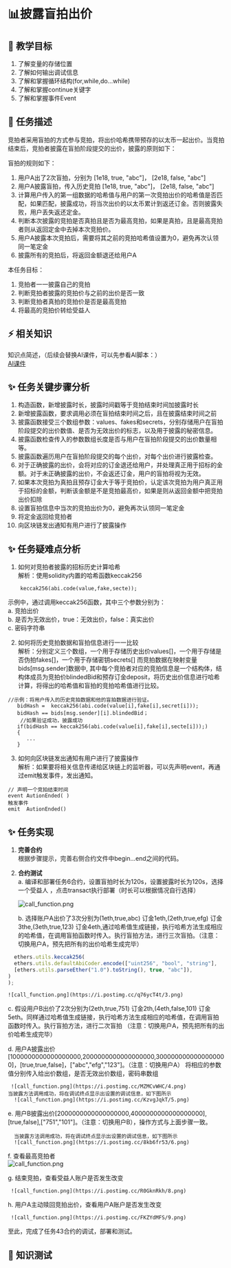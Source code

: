 # 📊披露盲拍出价

## **🚧 教学目标**

1. 了解变量的存储位置
2. 了解如何输出调试信息
3. 了解和掌握循环结构(for,while,do...while)
4. 了解和掌握continue关键字
5. 了解和掌握事件Event

## **💚 任务描述**

竞拍者采用盲拍的方式参与竞拍，将出价哈希携带预存的以太币一起出价。当竞拍结束后，竞拍者披露在盲拍阶段提交的出价，披露的原则如下：

盲拍的规则如下：
1. 用户A出了2次盲拍，分别为 [1e18, true, "abc"]， [2e18, false, "abc"]
2. 用户A披露盲拍，传入历史竞拍 [1e18, true, "abc"]， [2e18, false, "abc"]
3. 计算用户传入的第一组数据的哈希值与用户的第一次竞拍出价的哈希值是否匹配，如果匹配，披露成功，将当次出价的以太币累计到返还订金。否则披露失败，用户丢失返还定金。
4. 判断本次披露的竞拍是否真拍且是否为最高竞拍，如果是真拍，且是最高竞拍者则从返回定金中去掉本次竞拍价。
5. 用户A披露本次竞拍后，需要将其之前的竞拍哈希值设置为0，避免再次认领同一笔定金
6. 披露所有的竞拍后，将返回金额退还给用户A

本任务目标：
1. 竞拍者一一披露自己的竞拍
2. 判断竞拍者披露的竞拍价与之前的出价是否一致
3. 判断竞拍者真拍的竞拍价是否是最高竞拍
4. 将最高的竞拍价转给受益人
 

## **⚡ 相关知识**
知识点简述，（后续会替换AI课件，可以先参看AI脚本：）  
[AI课件](https://docs.qq.com/sheet/DSmdHWWNoT25LTENl?tab=z32x08)  
   

## **✨ 任务关键步骤分析**
1. 构造函数，新增披露时长，披露时间戳等于竞拍结束时间加披露时长  
2. 新增披露函数，要求调用必须在盲拍结束时间之后，且在披露结束时间之前 
3. 披露函数接受三个数组参数：values、fakes和secrets，分别存储用户在盲拍阶段提交的出价数值、是否为无效出价的标志，以及用于披露的秘密信息。
4. 披露函数检查传入的参数数组长度是否与用户在盲拍阶段提交的出价数量相等。  
5. 披露函数遍历用户在盲拍阶段提交的每个出价，对每个出价进行披露检查。  
6. 对于正确披露的出价，会将对应的订金退还给用户，并处理真正用于招标的金额。对于未正确披露的出价，不会返还订金，用户的盲拍将视为无效。
7. 如果本次竞拍为真拍且预存订金大于等于竞拍价，认定该次竞拍为用户真正用于招标的金额，判断该金额是不是竞拍最高价，如果是则从返回金额中把竞拍出价扣除  
8. 设置盲拍信息中当次的竞拍出价为0，避免再次认领同一笔定金  
8. 将定金返回给竞拍者  
9. 向区块链发出通知有用户进行了披露操作

## **✨ 任务疑难点分析**
1. 如何对竞拍者披露的招标历史计算哈希  
解析：使用solidity内置的哈希函数keccak256
```Solidity
    keccak256(abi.code(value,fake,secte)); 
```   
示例中，通过调用keccak256函数，其中三个参数分别为：  
a. 竞拍出价  
b. 是否为无效出价，true：无效出价，false：真实出价  
c. 密码字符串   

2. 如何将历史竞拍数据和盲拍信息进行一一比较  
解析：分别定义三个数组，一个用于存储历史出价values[]，一个用于存储是否伪拍fakes[]，一个用于存储密钥secrets[]
而竞拍数据在映射变量bids[msg.sender]数据中,  其中每个竞拍者对应的竞拍信息是一个结构体，结构体成员为竞拍价blindedBid和预存订金deposit，将历史出价信息进行哈希计算，将得出的哈希值和盲拍的竞拍哈希值进行比较。
```Solidity
//示例：将用户传入的历史竞拍数据和他的盲拍数据进行验证。
   bidHash =  keccak256(abi.code(value[i],fake[i],secret[i]));
   bidHash == bids[msg.sender][i].blindedBid；
    //如果验证成功，披露成功
   if(bidHash == keccak256(abi.code(value[i],fake[i],secte[i]));)
   {
      ...
   } 
```  
3. 如何向区块链发出通知有用户进行了披露操作  
解析：如果要将相关信息传递给区块链上的监听器，可以先声明event，再通过emit触发事件，发出通知。
```Solidity
// 声明一个竞拍结束时间  
event AutionEnded( )    
触发事件  
emit  AutionEnded()      
```  
## **✨ 任务实现**
1. **完善合约**  
    根据步骤提示，完善右侧合约文件中begin...end之间的代码。  

3. **合约测试**  
   a. 编译和部署任务6合约，设置盲拍时长为120s，设置披露时长为120s，选择一个受益人 ，点击transact执行部署（时长可以根据情况自行选择）  

     ![call_function.png](https://i.postimg.cc/jSvFVsrD/2.png)


   b. 选择账户A出价了3次分别为(1eth,true,abc) 订金1eth,(2eth,true,efg) 订金3the,(3eth,true,123) 订金4eth,通过哈希值生成链接，执行哈希方法生成相应的哈希值，在调用盲拍函数时传入。执行盲拍方法，进行三次盲拍。<span color="red">（注意：切换用户A，预先把所有的出价哈希生成完毕）</span>  
  ```JavaScript
    ethers.utils.keccak256(
    ethers.utils.defaultAbiCoder.encode(["uint256", "bool", "string"], 
    [ethers.utils.parseEther("1.0").toString(), true, "abc"]),
  )
  );
```  
    ![call_function.png](https://i.postimg.cc/q76ycT4t/3.png)  

   c. 假设用户B出价了2次分别为(2eth,true,751) 订金2th,(4eth,false,101) 订金5eth。同样通过哈希值生成链接，执行哈希方法生成相应的哈希值，在调用盲拍函数时传入。执行盲拍方法，进行二次盲拍 <span color="red">（注意：切换用户A，预先把所有的出价哈希生成完毕）</span>  

   d. 用户A披露出价[1000000000000000000,2000000000000000000,3000000000000000000]，[true,true,false]，["abc","efg","123"]。<span color="red">（注意：切换用户A）</span>
    将相应的参数值分别传入给出价数组，是否无效出价数组，密码串数组  
    
     ![call_function.png](https://i.postimg.cc/MZMCvWHC/4.png)  
    当披露方法调用成功，将在调试终点显示出设置的调试信息，如下图所示  
      ![call_function.png](https://i.postimg.cc/KzvgJqkT/5.png)  

   e. 用户B披露出价[2000000000000000000,4000000000000000000],[true,false],["751","101"]。<span color="red">（注意：切换用户B）</span>，操作方式与上面步骤一致。

      当披露方法调用成功，将在调试终点显示出设置的调试信息，如下图所示  
      ![call_function.png](https://i.postimg.cc/8kb6fr53/6.png) 

   f. 查看最高竞拍者  
   ![call_function.png](https://i.postimg.cc/9MV6Dk8v/7.png) 

   g. 结束竞拍，查看受益人账户是否发生改变  

     ![call_function.png](https://i.postimg.cc/R0GknRkh/8.png) 


   h. 用户A主动赎回竞拍出价，查看用户A账户是否发生改变  

     ![call_function.png](https://i.postimg.cc/FKZYdMFS/9.png)  
 
   

至此，完成了任务43合约的调试，部署和测试。
## **🌸 知识测试**  